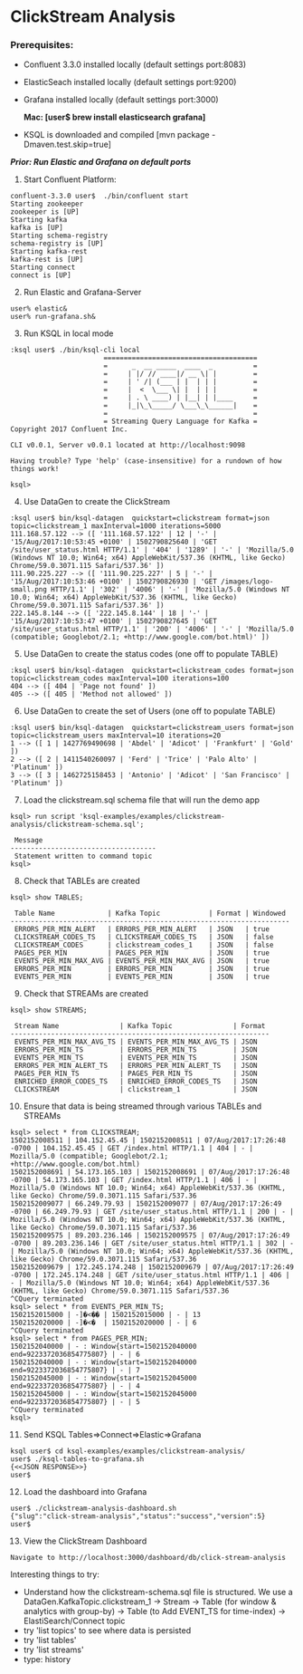 # ClickStream Analysis



### Prerequisites:
- Confluent 3.3.0 installed locally (default settings port:8083)
- ElasticSeach installed locally (default settings port:9200)
- Grafana installed locally (default settings port:3000)

  **Mac: [user$ brew install elasticsearch grafana]**

- KSQL is downloaded and compiled [mvn package -Dmaven.test.skip=true]

_**Prior: Run Elastic and Grafana on default ports**_

1. Start Confluent Platform: 
```
confluent-3.3.0 user$  ./bin/confluent start
Starting zookeeper
zookeeper is [UP]
Starting kafka
kafka is [UP]
Starting schema-registry
schema-registry is [UP]
Starting kafka-rest
kafka-rest is [UP]
Starting connect
connect is [UP]
```

2. Run Elastic and Grafana-Server
``` 
user% elastic&
user% run-grafana.sh&
```

3. Run KSQL in local mode
```
:ksql user$ ./bin/ksql-cli local
                       ======================================
                       =      _  __ _____  ____  _          =
                       =     | |/ // ____|/ __ \| |         =
                       =     | ' /| (___ | |  | | |         =
                       =     |  <  \___ \| |  | | |         =
                       =     | . \ ____) | |__| | |____     =
                       =     |_|\_\_____/ \___\_\______|    =
                       =                                    =
                       = Streaming Query Language for Kafka =
Copyright 2017 Confluent Inc.                         

CLI v0.0.1, Server v0.0.1 located at http://localhost:9098

Having trouble? Type 'help' (case-insensitive) for a rundown of how things work!

ksql>
``` 

4. Use DataGen to create the ClickStream
```
:ksql user$ bin/ksql-datagen  quickstart=clickstream format=json topic=clickstream_1 maxInterval=1000 iterations=5000
111.168.57.122 --> ([ '111.168.57.122' | 12 | '-' | '15/Aug/2017:10:53:45 +0100' | 1502790825640 | 'GET /site/user_status.html HTTP/1.1' | '404' | '1289' | '-' | 'Mozilla/5.0 (Windows NT 10.0; Win64; x64) AppleWebKit/537.36 (KHTML, like Gecko) Chrome/59.0.3071.115 Safari/537.36' ])
111.90.225.227 --> ([ '111.90.225.227' | 5 | '-' | '15/Aug/2017:10:53:46 +0100' | 1502790826930 | 'GET /images/logo-small.png HTTP/1.1' | '302' | '4006' | '-' | 'Mozilla/5.0 (Windows NT 10.0; Win64; x64) AppleWebKit/537.36 (KHTML, like Gecko) Chrome/59.0.3071.115 Safari/537.36' ])
222.145.8.144 --> ([ '222.145.8.144' | 18 | '-' | '15/Aug/2017:10:53:47 +0100' | 1502790827645 | 'GET /site/user_status.html HTTP/1.1' | '200' | '4006' | '-' | 'Mozilla/5.0 (compatible; Googlebot/2.1; +http://www.google.com/bot.html)' ])
```
5. Use DataGen to create the status codes (one off to populate TABLE)
```
:ksql user$ bin/ksql-datagen  quickstart=clickstream_codes format=json topic=clickstream_codes maxInterval=100 iterations=100
404 --> ([ 404 | 'Page not found' ])
405 --> ([ 405 | 'Method not allowed' ])
```

6. Use DataGen to create the set of Users (one off to populate TABLE)
```
:ksql user$ bin/ksql-datagen  quickstart=clickstream_users format=json topic=clickstream_users maxInterval=10 iterations=20
1 --> ([ 1 | 1427769490698 | 'Abdel' | 'Adicot' | 'Frankfurt' | 'Gold' ])
2 --> ([ 2 | 1411540260097 | 'Ferd' | 'Trice' | 'Palo Alto' | 'Platinum' ])
3 --> ([ 3 | 1462725158453 | 'Antonio' | 'Adicot' | 'San Francisco' | 'Platinum' ])
```


7. Load the clickstream.sql schema file that will run the demo app
```
ksql> run script 'ksql-examples/examples/clickstream-analysis/clickstream-schema.sql';

 Message                            
------------------------------------
 Statement written to command topic 
ksql>
```

8. Check that TABLEs are created
```
ksql> show TABLES;

 Table Name             | Kafka Topic            | Format | Windowed 
---------------------------------------------------------------------
 ERRORS_PER_MIN_ALERT   | ERRORS_PER_MIN_ALERT   | JSON   | true     
 CLICKSTREAM_CODES_TS   | CLICKSTREAM_CODES_TS   | JSON   | false    
 CLICKSTREAM_CODES      | clickstream_codes_1    | JSON   | false    
 PAGES_PER_MIN          | PAGES_PER_MIN          | JSON   | true     
 EVENTS_PER_MIN_MAX_AVG | EVENTS_PER_MIN_MAX_AVG | JSON   | true     
 ERRORS_PER_MIN         | ERRORS_PER_MIN         | JSON   | true     
 EVENTS_PER_MIN         | EVENTS_PER_MIN         | JSON   | true  
```

9. Check that STREAMs are created
```
ksql> show STREAMS;

 Stream Name               | Kafka Topic               | Format 
----------------------------------------------------------------
 EVENTS_PER_MIN_MAX_AVG_TS | EVENTS_PER_MIN_MAX_AVG_TS | JSON   
 ERRORS_PER_MIN_TS         | ERRORS_PER_MIN_TS         | JSON   
 EVENTS_PER_MIN_TS         | EVENTS_PER_MIN_TS         | JSON   
 ERRORS_PER_MIN_ALERT_TS   | ERRORS_PER_MIN_ALERT_TS   | JSON   
 PAGES_PER_MIN_TS          | PAGES_PER_MIN_TS          | JSON   
 ENRICHED_ERROR_CODES_TS   | ENRICHED_ERROR_CODES_TS   | JSON   
 CLICKSTREAM               | clickstream_1             | JSON   
```

10. Ensure that data is being streamed through various TABLEs and STREAMs
```
ksql> select * from CLICKSTREAM;
1502152008511 | 104.152.45.45 | 1502152008511 | 07/Aug/2017:17:26:48 -0700 | 104.152.45.45 | GET /index.html HTTP/1.1 | 404 | - | Mozilla/5.0 (compatible; Googlebot/2.1; +http://www.google.com/bot.html)
1502152008691 | 54.173.165.103 | 1502152008691 | 07/Aug/2017:17:26:48 -0700 | 54.173.165.103 | GET /index.html HTTP/1.1 | 406 | - | Mozilla/5.0 (Windows NT 10.0; Win64; x64) AppleWebKit/537.36 (KHTML, like Gecko) Chrome/59.0.3071.115 Safari/537.36
1502152009077 | 66.249.79.93 | 1502152009077 | 07/Aug/2017:17:26:49 -0700 | 66.249.79.93 | GET /site/user_status.html HTTP/1.1 | 200 | - | Mozilla/5.0 (Windows NT 10.0; Win64; x64) AppleWebKit/537.36 (KHTML, like Gecko) Chrome/59.0.3071.115 Safari/537.36
1502152009575 | 89.203.236.146 | 1502152009575 | 07/Aug/2017:17:26:49 -0700 | 89.203.236.146 | GET /site/user_status.html HTTP/1.1 | 302 | - | Mozilla/5.0 (Windows NT 10.0; Win64; x64) AppleWebKit/537.36 (KHTML, like Gecko) Chrome/59.0.3071.115 Safari/537.36
1502152009679 | 172.245.174.248 | 1502152009679 | 07/Aug/2017:17:26:49 -0700 | 172.245.174.248 | GET /site/user_status.html HTTP/1.1 | 406 | - | Mozilla/5.0 (Windows NT 10.0; Win64; x64) AppleWebKit/537.36 (KHTML, like Gecko) Chrome/59.0.3071.115 Safari/537.36
^CQuery terminated
ksql> select * from EVENTS_PER_MIN_TS;
1502152015000 | -]�<�� | 1502152015000 | - | 13
1502152020000 | -]�<�  | 1502152020000 | - | 6
^CQuery terminated
ksql> select * from PAGES_PER_MIN;
1502152040000 | - : Window{start=1502152040000 end=9223372036854775807} | - | 6
1502152040000 | - : Window{start=1502152040000 end=9223372036854775807} | - | 7
1502152045000 | - : Window{start=1502152045000 end=9223372036854775807} | - | 4
1502152045000 | - : Window{start=1502152045000 end=9223372036854775807} | - | 5
^CQuery terminated
ksql> 
```
11. Send KSQL Tables=>Connect=>Elastic=>Grafana
```
ksql user$ cd ksql-examples/examples/clickstream-analysis/
user$ ./ksql-tables-to-grafana.sh
{<<JSON RESPONSE>>} 
user$ 
```

12. Load the dashboard into Grafana
```
user$ ./clickstream-analysis-dashboard.sh
{"slug":"click-stream-analysis","status":"success","version":5}
user$ 
```

13. View the ClickStream Dashboard
```
Navigate to http://localhost:3000/dashboard/db/click-stream-analysis
```

Interesting things to try:
* Understand how the clickstream-schema.sql file is structured. We use a DataGen.KafkaTopic.clickstream_1 -> Stream -> Table (for window & analytics with group-by) -> Table (to Add EVENT_TS for time-index) -> ElastiSearch/Connect topic  
* try 'list topics' to see where data is persisted
* try 'list tables'
* try 'list streams'
* type: history
